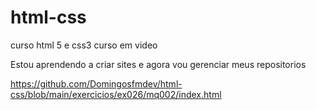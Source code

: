 # html-css
 curso html 5 e css3 curso em video

 Estou aprendendo a criar sites e agora vou gerenciar meus repositorios

 <a href="https://github.com/Domingosfmdev/html-css/blob/main/exercicios/ex026/mq002/index.html">https://github.com/Domingosfmdev/html-css/blob/main/exercicios/ex026/mq002/index.html</a>
